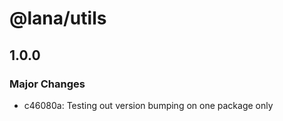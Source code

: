 # @lana/utils

## 1.0.0

### Major Changes

- c46080a: Testing out version bumping on one package only
